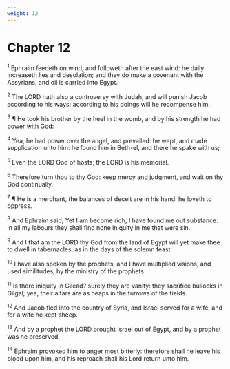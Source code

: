 ```yaml
---
weight: 12
---
```


# Chapter 12

<sup>1</sup> Ephraim feedeth on wind, and followeth after the east wind: he daily increaseth lies and desolation; and they do make a covenant with the Assyrians, and oil is carried into Egypt. 

<sup>2</sup> The LORD hath also a controversy with Judah, and will punish Jacob according to his ways; according to his doings will he recompense him. 

<sup>3</sup> ¶ He took his brother by the heel in the womb, and by his strength he had power with God: 

<sup>4</sup> Yea, he had power over the angel, and prevailed: he wept, and made supplication unto him: he found him in Beth-el, and there he spake with us; 

<sup>5</sup> Even the LORD God of hosts; the LORD is his memorial. 

<sup>6</sup> Therefore turn thou to thy God: keep mercy and judgment, and wait on thy God continually. 

<sup>7</sup> ¶ He is a merchant, the balances of deceit are in his hand: he loveth to oppress. 

<sup>8</sup> And Ephraim said, Yet I am become rich, I have found me out substance: in all my labours they shall find none iniquity in me that were sin. 

<sup>9</sup> And I that am the LORD thy God from the land of Egypt will yet make thee to dwell in tabernacles, as in the days of the solemn feast. 

<sup>10</sup> I have also spoken by the prophets, and I have multiplied visions, and used similitudes, by the ministry of the prophets. 

<sup>11</sup> Is there iniquity in Gilead? surely they are vanity: they sacrifice bullocks in Gilgal; yea, their altars are as heaps in the furrows of the fields. 

<sup>12</sup> And Jacob fled into the country of Syria, and Israel served for a wife, and for a wife he kept sheep. 

<sup>13</sup> And by a prophet the LORD brought Israel out of Egypt, and by a prophet was he preserved. 

<sup>14</sup> Ephraim provoked him to anger most bitterly: therefore shall he leave his blood upon him, and his reproach shall his Lord return unto him. 


